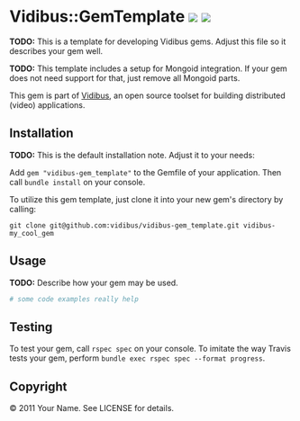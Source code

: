 # Vidibus::GemTemplate [![](http://travis-ci.org/vidibus/vidibus-gem_template.png)](http://travis-ci.org/vidibus/vidibus-gem_template) [![](http://stillmaintained.com/vidibus/vidibus-gem_template.png)](http://stillmaintained.com/vidibus/vidibus-gem_template)

**TODO:** This is a template for developing Vidibus gems. Adjust this file so it describes your gem well.

**TODO:** This template includes a setup for Mongoid integration. If your gem does not need support for that, just remove all Mongoid parts.

This gem is part of [Vidibus](http://vidibus.org), an open source toolset for building distributed (video) applications.


## Installation

**TODO:** This is the default installation note. Adjust it to your needs:

Add `gem "vidibus-gem_template"` to the Gemfile of your application. Then call `bundle install` on your console.

To utilize this gem template, just clone it into your new gem's directory by calling:

```
git clone git@github.com:vidibus/vidibus-gem_template.git vidibus-my_cool_gem
```



## Usage

**TODO:** Describe how your gem may be used.

```ruby
# some code examples really help
```

## Testing

To test your gem, call `rspec spec` on your console. 
To imitate the way Travis tests your gem, perform `bundle exec rspec spec --format progress`.


## Copyright

&copy; 2011 Your Name. See LICENSE for details.
